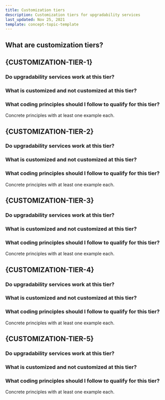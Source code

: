 ```yaml
---
title: Customization tiers
description: Customization tiers for upgradability services
last_updated: Nov 25, 2021
template: concept-topic-template
---
```




## What are customization tiers?



<!-- related: /docs.spryker.com/docs/scos/dev/guidelines/project-development-guidelines.md -->

## {CUSTOMIZATION-TIER-1}

### Do upgradability services work at this tier?

### What is customized and not customized at this tier?


### What coding principles should I follow to qualify for this tier?

Concrete principles with at least one example each.


## {CUSTOMIZATION-TIER-2}

### Do upgradability services work at this tier?

### What is customized and not customized at this tier?


### What coding principles should I follow to qualify for this tier?

Concrete principles with at least one example each.

## {CUSTOMIZATION-TIER-3}

### Do upgradability services work at this tier?

### What is customized and not customized at this tier?


### What coding principles should I follow to qualify for this tier?

Concrete principles with at least one example each.


## {CUSTOMIZATION-TIER-4}

### Do upgradability services work at this tier?

### What is customized and not customized at this tier?


### What coding principles should I follow to qualify for this tier?

Concrete principles with at least one example each.

## {CUSTOMIZATION-TIER-5}

### Do upgradability services work at this tier?

### What is customized and not customized at this tier?


### What coding principles should I follow to qualify for this tier?

Concrete principles with at least one example each.
